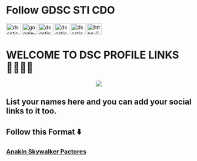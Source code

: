 
# Follow GDSC STI CDO
<p align="left">
<a href="https://twitter.com/dscsticdo" target="blank"><img align="center" src="https://raw.githubusercontent.com/rahuldkjain/github-profile-readme-generator/master/src/images/icons/Social/twitter.svg" alt="dscsticdo" height="30" width="40" /></a>
<a href="https://www.linkedin.com/company/google-developer-student-clubs-sti-college-cagayan-de-oro/" target="blank"><img align="center" src="https://raw.githubusercontent.com/rahuldkjain/github-profile-readme-generator/master/src/images/icons/Social/linked-in-alt.svg" alt="google-developer-student-clubs-sti-college-cagayan-de-oro" height="30" width="40" /></a>
<a href="https://fb.com/dscsticdo" target="blank"><img align="center" src="https://raw.githubusercontent.com/rahuldkjain/github-profile-readme-generator/master/src/images/icons/Social/facebook.svg" alt="dscsticdo" height="30" width="40" /></a>
<a href="https://instagram.com/dscsticdo" target="blank"><img align="center" src="https://raw.githubusercontent.com/rahuldkjain/github-profile-readme-generator/master/src/images/icons/Social/instagram.svg" alt="dscsticdo" height="30" width="40" /></a>
<a href="https://www.youtube.com/channel/UCdtdu9-m3cL0BzYtyqzjAAg" target="blank"><img align="center" src="https://raw.githubusercontent.com/rahuldkjain/github-profile-readme-generator/master/src/images/icons/Social/youtube.svg" alt="dscsticdo" height="30" width="40" /></a>
<a href="https://discord.gg/https://discord.gg/by4m996hnY" target="blank"><img align="center" src="https://raw.githubusercontent.com/rahuldkjain/github-profile-readme-generator/master/src/images/icons/Social/discord.svg" alt="https://discord.gg/by4m996hnY" height="30" width="40" /></a>
</p>

# WELCOME TO DSC PROFILE LINKS 👩‍🏫👨‍🏫

<p align="center">
<img src="https://user-images.githubusercontent.com/63575947/148519439-852c7f87-7b00-4405-8ba5-3cdccc0de296.gif">
  </p>

## List your names here and you can add your social links to it too. 

## Follow this Format ⬇️

### [Anakin Skywalker Pactores](https://github.com/apactores)




